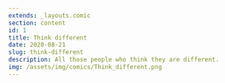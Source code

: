```yaml
---
extends: _layouts.comic
section: content
id: 1
title: Think different
date: 2020-08-21
slug: think-different
description: All those people who think they are different.
img: /assets/img/comics/Think_different.png
---
```

